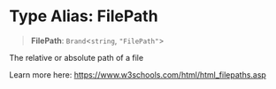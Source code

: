 # Type Alias: FilePath

> **FilePath**: `Brand`\<`string`, `"FilePath"`\>

The relative or absolute path of a file

Learn more here: https://www.w3schools.com/html/html_filepaths.asp
